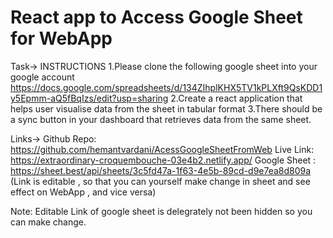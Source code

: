 # React app to Access Google Sheet for WebApp

Task->
INSTRUCTIONS
          1.Please clone the following google sheet into your google account
          https://docs.google.com/spreadsheets/d/134ZIhplKHX5TV1kPLXft9QsKDD1y5Epmm-aQ5fBqIzs/edit?usp=sharing
          2.Create a react application that helps user visualise data from the sheet in tabular format
          3.There should be a sync button in your dashboard that retrieves data from the same sheet.
          

Links->
          Github Repo: https://github.com/hemantvardani/AcessGoogleSheetFromWeb
          Live Link: https://extraordinary-croquembouche-03e4b2.netlify.app/
          Google Sheet : https://sheet.best/api/sheets/3c5fd47a-1f63-4e5b-89cd-d9e7ea8d809a (Link is editable , so that you can yourself make change in sheet and see effect on WebApp , and vice versa)


Note:   Editable Link of google sheet is delegrately not been hidden so you can make change.

